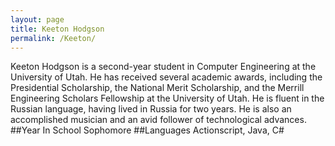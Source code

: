 ```yaml
---
layout: page
title: Keeton Hodgson
permalink: /Keeton/
---
```

Keeton Hodgson is a second-year student in Computer Engineering at the University of Utah. He has received several academic awards, including the Presidential Scholarship, the National Merit Scholarship, and the Merrill Engineering Scholars Fellowship at the University of Utah. He is fluent in the Russian language, having lived in Russia for two years. He is also an accomplished musician and an avid follower of technological advances.
##Year In School
Sophomore
##Languages
Actionscript, Java, C#
